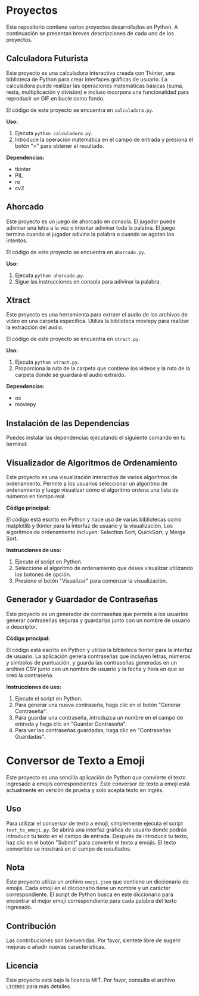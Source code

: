 # Proyectos

Este repositorio contiene varios proyectos desarrollados en Python. A continuación se presentan breves descripciones de cada uno de los proyectos.

## Calculadora Futurista

Este proyecto es una calculadora interactiva creada con Tkinter, una biblioteca de Python para crear interfaces gráficas de usuario. La calculadora puede realizar las operaciones matemáticas básicas (suma, resta, multiplicación y división) e incluso incorpora una funcionalidad para reproducir un GIF en bucle como fondo.

El código de este proyecto se encuentra en `calculadora.py`.

**Uso:**

1. Ejecuta `python calculadora.py`.
2. Introduce la operación matemática en el campo de entrada y presiona el botón "=" para obtener el resultado.

**Dependencias:**

- tkinter
- PIL
- re
- cv2

## Ahorcado

Este proyecto es un juego de ahorcado en consola. El jugador puede adivinar una letra a la vez o intentar adivinar toda la palabra. El juego termina cuando el jugador adivina la palabra o cuando se agotan los intentos.

El código de este proyecto se encuentra en `ahorcado.py`.

**Uso:**

1. Ejecuta `python ahorcado.py`.
2. Sigue las instrucciones en consola para adivinar la palabra.

## Xtract

Este proyecto es una herramienta para extraer el audio de los archivos de video en una carpeta específica. Utiliza la biblioteca moviepy para realizar la extracción del audio.

El código de este proyecto se encuentra en `xtract.py`.

**Uso:**

1. Ejecuta `python xtract.py`.
2. Proporciona la ruta de la carpeta que contiene los videos y la ruta de la carpeta donde se guardará el audio extraído.

**Dependencias:**

- os
- moviepy

## Instalación de las Dependencias

Puedes instalar las dependencias ejecutando el siguiente comando en tu terminal:

## Visualizador de Algoritmos de Ordenamiento

Este proyecto es una visualización interactiva de varios algoritmos de ordenamiento. Permite a los usuarios seleccionar un algoritmo de ordenamiento y luego visualizar cómo el algoritmo ordena una lista de números en tiempo real.

**Código principal:**

El código está escrito en Python y hace uso de varias bibliotecas como matplotlib y tkinter para la interfaz de usuario y la visualización. Los algoritmos de ordenamiento incluyen: Selection Sort, QuickSort, y Merge Sort.

**Instrucciones de uso:**

1. Ejecute el script en Python.
2. Seleccione el algoritmo de ordenamiento que desea visualizar utilizando los botones de opción.
3. Presione el botón "Visualizar" para comenzar la visualización.

## Generador y Guardador de Contraseñas

Este proyecto es un generador de contraseñas que permite a los usuarios generar contraseñas seguras y guardarlas junto con un nombre de usuario o descriptor.

**Código principal:**

El código está escrito en Python y utiliza la biblioteca tkinter para la interfaz de usuario. La aplicación genera contraseñas que incluyen letras, números y símbolos de puntuación, y guarda las contraseñas generadas en un archivo CSV junto con un nombre de usuario y la fecha y hora en que se creó la contraseña.

**Instrucciones de uso:**

1. Ejecute el script en Python.
2. Para generar una nueva contraseña, haga clic en el botón "Generar Contraseña".
3. Para guardar una contraseña, introduzca un nombre en el campo de entrada y haga clic en "Guardar Contraseña".
4. Para ver las contraseñas guardadas, haga clic en "Contraseñas Guardadas".

# Conversor de Texto a Emoji

Este proyecto es una sencilla aplicación de Python que convierte el texto ingresado a emojis correspondientes. Este conversor de texto a emoji está actualmente en versión de prueba y solo acepta texto en inglés.

## Uso

Para utilizar el conversor de texto a emoji, simplemente ejecuta el script `text_to_emoji.py`. Se abrirá una interfaz gráfica de usuario donde podrás introducir tu texto en el campo de entrada. Después de introducir tu texto, haz clic en el botón "Submit" para convertir el texto a emojis. El texto convertido se mostrará en el campo de resultados.

## Nota

Este proyecto utiliza un archivo `emoji.json` que contiene un diccionario de emojis. Cada emoji en el diccionario tiene un nombre y un carácter correspondiente. El script de Python busca en este diccionario para encontrar el mejor emoji correspondiente para cada palabra del texto ingresado.

## Contribución

Las contribuciones son bienvenidas. Por favor, sientete libre de sugerir mejoras o añadir nuevas características.

## Licencia

Este proyecto está bajo la licencia MIT. Por favor, consulta el archivo `LICENSE` para más detalles.
